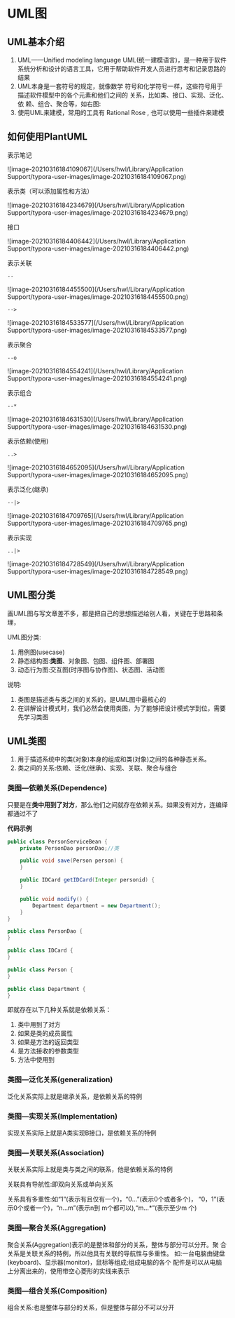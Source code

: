 # UML图

## UML基本介绍

1. UML——Unified modeling language UML(统一建模语言)，是一种用于软件系统分析和设计的语言工具，它用于帮助软件开发人员进行思考和记录思路的结果 
2. UML本身是一套符号的规定，就像数学 符号和化学符号一样，这些符号用于描述软件模型中的各个元素和他们之间的 关系，比如类、接口、实现、泛化、依 赖、组合、聚合等，如右图:
3. 使用UML来建模，常用的工具有 Rational Rose , 也可以使用一些插件来建模

## 如何使用PlantUML

表示笔记

![image-20210316184109067](/Users/hwl/Library/Application Support/typora-user-images/image-20210316184109067.png)

表示类（可以添加属性和方法）

![image-20210316184234679](/Users/hwl/Library/Application Support/typora-user-images/image-20210316184234679.png)

接口



![image-20210316184406442](/Users/hwl/Library/Application Support/typora-user-images/image-20210316184406442.png)

表示关联

`--`

![image-20210316184455500](/Users/hwl/Library/Application Support/typora-user-images/image-20210316184455500.png)

`-->`

![image-20210316184533577](/Users/hwl/Library/Application Support/typora-user-images/image-20210316184533577.png)

表示聚合

`--o`

![image-20210316184554241](/Users/hwl/Library/Application Support/typora-user-images/image-20210316184554241.png)

表示组合

`--*`

![image-20210316184631530](/Users/hwl/Library/Application Support/typora-user-images/image-20210316184631530.png)

表示依赖(使用)

`..>`

![image-20210316184652095](/Users/hwl/Library/Application Support/typora-user-images/image-20210316184652095.png)

表示泛化(继承)

`--|>`

![image-20210316184709765](/Users/hwl/Library/Application Support/typora-user-images/image-20210316184709765.png)

表示实现

`..|>`

![image-20210316184728549](/Users/hwl/Library/Application Support/typora-user-images/image-20210316184728549.png)

## UML图分类

画UML图与写文章差不多，都是把自己的思想描述给别人看，关键在于思路和条理，

UML图分类:

1) 用例图(usecase)
 2) 静态结构图:**类图**、对象图、包图、组件图、部署图
 3) 动态行为图:交互图(时序图与协作图)、状态图、活动图

说明:

1. 类图是描述类与类之间的关系的，是UML图中最核心的
2. 在讲解设计模式时，我们必然会使用类图，为了能够把设计模式学到位，需要先学习类图

## UML类图

1. 用于描述系统中的类(对象)本身的组成和类(对象)之间的各种静态关系。
2. 类之间的关系:依赖、泛化(继承)、实现、关联、聚合与组合

### 类图—依赖关系(Dependence)

只要是在**类中用到了对方**，那么他们之间就存在依赖关系。如果没有对方，连编绎都通过不了

**代码示例**

```java
public class PersonServiceBean {
    private PersonDao personDao;//类

    public void save(Person person) {
    }

    public IDCard getIDCard(Integer personid) {
    }

    public void modify() {
        Department department = new Department();
    }
}

public class PersonDao {
}

public class IDCard {
}

public class Person {
}

public class Department {
}
```

即就存在以下几种关系就是依赖关系：

1. 类中用到了对方
2. 如果是类的成员属性
3. 如果是方法的返回类型 
4. 是方法接收的参数类型
5. 方法中使用到

### 类图—泛化关系(generalization)

泛化关系实际上就是继承关系，是依赖关系的特例

### 类图—实现关系(Implementation)

实现关系实际上就是A类实现B接口，是依赖关系的特例

### 类图—关联关系(Association)

关联关系实际上就是类与类之间的联系，他是依赖关系的特例 

关联具有导航性:即双向关系或单向关系

关系具有多重性:如“1”(表示有且仅有一个)，“0...”(表示0个或者多个)， “0，1”(表示0个或者一个)，“n...m”(表示n到 m个都可以),“m...*”(表示至少m 个)

### 类图—聚合关系(Aggregation)

聚合关系(Aggregation)表示的是整体和部分的关系，整体与部分可以分开。聚 合关系是关联关系的特例，所以他具有关联的导航性与多重性。 如:一台电脑由键盘(keyboard)、显示器(monitor)，鼠标等组成;组成电脑的各个 配件是可以从电脑上分离出来的，使用带空心菱形的实线来表示

### 类图—组合关系(Composition)

组合关系:也是整体与部分的关系，但是整体与部分不可以分开